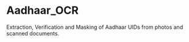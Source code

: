 # Aadhaar_OCR
Extraction, Verification and Masking of Aadhaar UIDs from photos and scanned documents.
